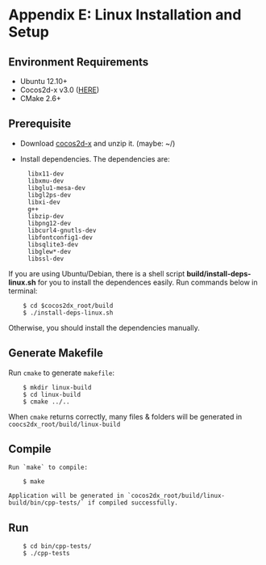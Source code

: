 # Appendix E: Linux Installation and Setup

## Environment Requirements 
* Ubuntu 12.10+
* Cocos2d-x v3.0 ([HERE](http://cocos2d-x.org/download))
* CMake 2.6+

## Prerequisite 
* Download [cocos2d-x](http://cocos2d-x.org/download) and unzip it. (maybe: ~/) 

* Install dependencies. The dependencies are:

		libx11-dev
		libxmu-dev
		libglu1-mesa-dev
		libgl2ps-dev
		libxi-dev
		g++
		libzip-dev
		libpng12-dev
		libcurl4-gnutls-dev
		libfontconfig1-dev
		libsqlite3-dev
		libglew*-dev
		libssl-dev

If you are using Ubuntu/Debian, there is a shell script **build/install-deps-linux.sh** for you to install the dependences easily. Run commands below in terminal:  

    	$ cd $cocos2dx_root/build
    	$ ./install-deps-linux.sh

Otherwise, you should install the dependencies manually.

## Generate Makefile

Run `cmake` to generate `makefile`:

    	$ mkdir linux-build
    	$ cd linux-build
    	$ cmake ../..

When `cmake` returns correctly, many files & folders will be generated in  `coocs2dx_root/build/linux-build`
	
## Compile

	Run `make` to compile:

    	$ make

	Application will be generated in `cocos2dx_root/build/linux-build/bin/cpp-tests/` if compiled successfully.

## Run

		$ cd bin/cpp-tests/
		$ ./cpp-tests
